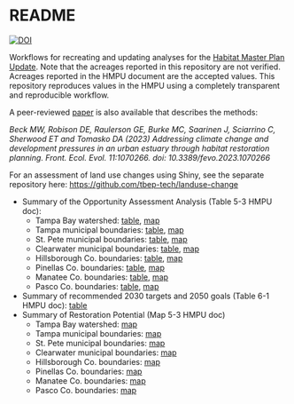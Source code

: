 # README 

[![DOI](https://zenodo.org/badge/DOI/10.5281/zenodo.7032909.svg)](https://doi.org/10.5281/zenodo.7032909)

Workflows for recreating and updating analyses for the [Habitat Master Plan Update](https://drive.google.com/file/d/1Hp0l_qtbxp1JxKJoGatdyuANSzQrpL0I/view?usp=drivesdk).  Note that the acreages reported in this repository are not verified.  Acreages reported in the HMPU document are the accepted values.  This repository reproduces values in the HMPU using a completely transparent and reproducible workflow. 

A peer-reviewed [paper](https://www.frontiersin.org/articles/10.3389/fevo.2023.1070266/full) is also available that describes the methods: 

*Beck MW, Robison DE, Raulerson GE, Burke MC, Saarinen J, Sciarrino C, Sherwood ET and Tomasko DA (2023) Addressing climate change and development pressures in an urban estuary through habitat restoration planning. Front. Ecol. Evol. 11:1070266. doi: 10.3389/fevo.2023.1070266*

For an assessment of land use changes using Shiny, see the separate repository here: https://github.com/tbep-tech/landuse-change

* Summary of the Opportunity Assessment Analysis (Table 5-3 HMPU doc): 
     * Tampa Bay watershed: [table](https://tbep-tech.github.io/hmpu-workflow/current_table.html), [map](https://tbep-tech.github.io/hmpu-workflow/oppmap.png)
     * Tampa municipal boundaries: [table](https://tbep-tech.github.io/hmpu-workflow/current_table_tampa.html), [map](https://tbep-tech.github.io/hmpu-workflow/oppmap_tampa.png) 
     * St. Pete municipal boundaries: [table](https://tbep-tech.github.io/hmpu-workflow/current_table_stpet.html), [map](https://tbep-tech.github.io/hmpu-workflow/oppmap_stpet.png)
     * Clearwater municipal boundaries: [table](https://tbep-tech.github.io/hmpu-workflow/current_table_clrwt.html), [map](https://tbep-tech.github.io/hmpu-workflow/oppmap_clrwt.png)
     * Hillsborough Co. boundaries: [table](https://tbep-tech.github.io/hmpu-workflow/current_table_hilco.html), [map](https://tbep-tech.github.io/hmpu-workflow/oppmap_hilco.png)
     * Pinellas Co. boundaries: [table](https://tbep-tech.github.io/hmpu-workflow/current_table_pinco.html), [map](https://tbep-tech.github.io/hmpu-workflow/oppmap_pinco.png)
     * Manatee Co. boundaries: [table](https://tbep-tech.github.io/hmpu-workflow/current_table_manco.html), [map](https://tbep-tech.github.io/hmpu-workflow/oppmap_manco.png)
     * Pasco Co. boundaries: [table](https://tbep-tech.github.io/hmpu-workflow/current_table_pasco.html), [map](https://tbep-tech.github.io/hmpu-workflow/oppmap_pasco.png)
* Summary of recommended 2030 targets and 2050 goals (Table 6-1 HMPU doc): [table](https://tbep-tech.github.io/hmpu-workflow/target_table)
* Summary of Restoration Potential (Map 5-3 HMPU doc)
     * Tampa Bay watershed: [map](https://tbep-tech.github.io/hmpu-workflow/restmap.png)
     * Tampa municipal boundaries: [map](https://tbep-tech.github.io/hmpu-workflow/restmap_tampa.png) 
     * St. Pete municipal boundaries: [map](https://tbep-tech.github.io/hmpu-workflow/restmap_stpet.png)
     * Clearwater municipal boundaries: [map](https://tbep-tech.github.io/hmpu-workflow/restmap_clrwt.png)
     * Hillsborough Co. boundaries: [map](https://tbep-tech.github.io/hmpu-workflow/restmap_hilco.png)
     * Pinellas Co. boundaries: [map](https://tbep-tech.github.io/hmpu-workflow/restmap_pinco.png)
     * Manatee Co. boundaries: [map](https://tbep-tech.github.io/hmpu-workflow/restmap_manco.png)
     * Pasco Co. boundaries: [map](https://tbep-tech.github.io/hmpu-workflow/restmap_pasco.png)
